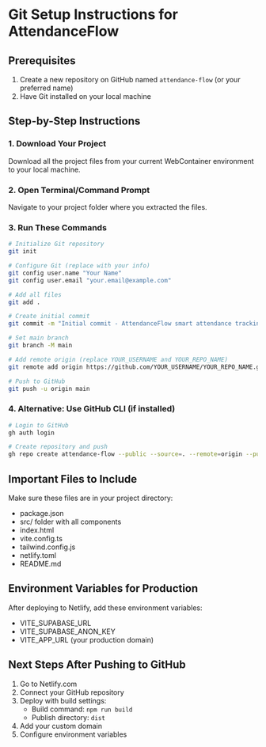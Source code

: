 # Git Setup Instructions for AttendanceFlow

## Prerequisites
1. Create a new repository on GitHub named `attendance-flow` (or your preferred name)
2. Have Git installed on your local machine

## Step-by-Step Instructions

### 1. Download Your Project
Download all the project files from your current WebContainer environment to your local machine.

### 2. Open Terminal/Command Prompt
Navigate to your project folder where you extracted the files.

### 3. Run These Commands

```bash
# Initialize Git repository
git init

# Configure Git (replace with your info)
git config user.name "Your Name"
git config user.email "your.email@example.com"

# Add all files
git add .

# Create initial commit
git commit -m "Initial commit - AttendanceFlow smart attendance tracking system"

# Set main branch
git branch -M main

# Add remote origin (replace YOUR_USERNAME and YOUR_REPO_NAME)
git remote add origin https://github.com/YOUR_USERNAME/YOUR_REPO_NAME.git

# Push to GitHub
git push -u origin main
```

### 4. Alternative: Use GitHub CLI (if installed)
```bash
# Login to GitHub
gh auth login

# Create repository and push
gh repo create attendance-flow --public --source=. --remote=origin --push
```

## Important Files to Include
Make sure these files are in your project directory:
- package.json
- src/ folder with all components
- index.html
- vite.config.ts
- tailwind.config.js
- netlify.toml
- README.md

## Environment Variables for Production
After deploying to Netlify, add these environment variables:
- VITE_SUPABASE_URL
- VITE_SUPABASE_ANON_KEY
- VITE_APP_URL (your production domain)

## Next Steps After Pushing to GitHub
1. Go to Netlify.com
2. Connect your GitHub repository
3. Deploy with build settings:
   - Build command: `npm run build`
   - Publish directory: `dist`
4. Add your custom domain
5. Configure environment variables